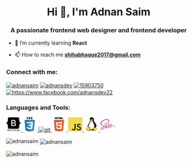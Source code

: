 <h1 align="center">Hi 👋, I'm Adnan Saim</h1>
<h3 align="center">A passionate frontend web designer and frontend developer</h3>

- 🌱 I’m currently learning **React**

- 📫 How to reach me **shihabhaque2017@gmail.com**

<h3 align="left">Connect with me:</h3>
<p align="left">
<a href="https://codepen.io/adnansaim" target="blank"><img align="center" src="https://raw.githubusercontent.com/rahuldkjain/github-profile-readme-generator/master/src/images/icons/Social/codepen.svg" alt="adnansaim" height="30" width="40" /></a>
<a href="https://twitter.com/adnansdev" target="blank"><img align="center" src="https://raw.githubusercontent.com/rahuldkjain/github-profile-readme-generator/master/src/images/icons/Social/twitter.svg" alt="adnansdev" height="30" width="40" /></a>
<a href="https://stackoverflow.com/users/15903750" target="blank"><img align="center" src="https://raw.githubusercontent.com/rahuldkjain/github-profile-readme-generator/master/src/images/icons/Social/stack-overflow.svg" alt="15903750" height="30" width="40" /></a>
<a href="https://fb.com/https://www.facebook.com/adnansdev22" target="blank"><img align="center" src="https://raw.githubusercontent.com/rahuldkjain/github-profile-readme-generator/master/src/images/icons/Social/facebook.svg" alt="https://www.facebook.com/adnansdev22" height="30" width="40" /></a>
</p>

<h3 align="left">Languages and Tools:</h3>
<p align="left"> <a href="https://getbootstrap.com" target="_blank" rel="noreferrer"> <img src="https://raw.githubusercontent.com/devicons/devicon/master/icons/bootstrap/bootstrap-plain-wordmark.svg" alt="bootstrap" width="40" height="40"/> </a> <a href="https://www.w3schools.com/css/" target="_blank" rel="noreferrer"> <img src="https://raw.githubusercontent.com/devicons/devicon/master/icons/css3/css3-original-wordmark.svg" alt="css3" width="40" height="40"/> </a> <a href="https://git-scm.com/" target="_blank" rel="noreferrer"> <img src="https://www.vectorlogo.zone/logos/git-scm/git-scm-icon.svg" alt="git" width="40" height="40"/> </a> <a href="https://www.w3.org/html/" target="_blank" rel="noreferrer"> <img src="https://raw.githubusercontent.com/devicons/devicon/master/icons/html5/html5-original-wordmark.svg" alt="html5" width="40" height="40"/> </a> <a href="https://developer.mozilla.org/en-US/docs/Web/JavaScript" target="_blank" rel="noreferrer"> <img src="https://raw.githubusercontent.com/devicons/devicon/master/icons/javascript/javascript-original.svg" alt="javascript" width="40" height="40"/> </a> <a href="https://www.linux.org/" target="_blank" rel="noreferrer"> <img src="https://raw.githubusercontent.com/devicons/devicon/master/icons/linux/linux-original.svg" alt="linux" width="40" height="40"/> </a> <a href="https://sass-lang.com" target="_blank" rel="noreferrer"> <img src="https://raw.githubusercontent.com/devicons/devicon/master/icons/sass/sass-original.svg" alt="sass" width="40" height="40"/> </a> </p>

<p><img align="left" src="https://github-readme-stats.vercel.app/api/top-langs?username=adnansaim&show_icons=true&locale=en&layout=compact" alt="adnansaim" /></p>

<p>&nbsp;<img align="center" src="https://github-readme-stats.vercel.app/api?username=adnansaim&show_icons=true&locale=en" alt="adnansaim" /></p>

<p><img align="center" src="https://github-readme-streak-stats.herokuapp.com/?user=adnansaim&" alt="adnansaim" /></p>

